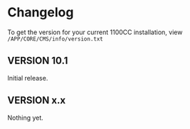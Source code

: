 # Changelog

To get the version for your current 1100CC installation, view `/APP/CORE/CMS/info/version.txt`

## VERSION 10.1

Initial release.

## VERSION x.x

Nothing yet.
